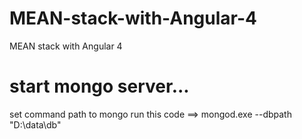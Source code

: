 # MEAN-stack-with-Angular-4
MEAN stack with Angular 4

# start mongo server...
set command path to mongo 
run this code ==> mongod.exe --dbpath "D:\data\db"
